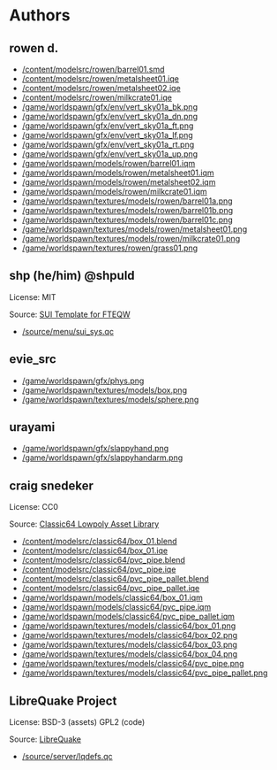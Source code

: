 # Authors

## rowen d.

- [/content/modelsrc/rowen/barrel01.smd](./content/modelsrc/rowen/barrel01.smd)
- [/content/modelsrc/rowen/metalsheet01.iqe](./content/modelsrc/rowen/metalsheet01.iqe)
- [/content/modelsrc/rowen/metalsheet02.iqe](./content/modelsrc/rowen/metalsheet02.iqe)
- [/content/modelsrc/rowen/milkcrate01.iqe](./content/modelsrc/rowen/milkcrate01.iqe)
- [/game/worldspawn/gfx/env/vert_sky01a_bk.png](./game/worldspawn/gfx/env/vert_sky01a_bk.png)
- [/game/worldspawn/gfx/env/vert_sky01a_dn.png](./game/worldspawn/gfx/env/vert_sky01a_dn.png)
- [/game/worldspawn/gfx/env/vert_sky01a_ft.png](./game/worldspawn/gfx/env/vert_sky01a_ft.png)
- [/game/worldspawn/gfx/env/vert_sky01a_lf.png](./game/worldspawn/gfx/env/vert_sky01a_lf.png)
- [/game/worldspawn/gfx/env/vert_sky01a_rt.png](./game/worldspawn/gfx/env/vert_sky01a_rt.png)
- [/game/worldspawn/gfx/env/vert_sky01a_up.png](./game/worldspawn/gfx/env/vert_sky01a_up.png)
- [/game/worldspawn/models/rowen/barrel01.iqm](./game/worldspawn/models/rowen/barrel01.iqm)
- [/game/worldspawn/models/rowen/metalsheet01.iqm](./game/worldspawn/models/rowen/metalsheet01.iqm)
- [/game/worldspawn/models/rowen/metalsheet02.iqm](./game/worldspawn/models/rowen/metalsheet02.iqm)
- [/game/worldspawn/models/rowen/milkcrate01.iqm](./game/worldspawn/models/rowen/milkcrate01.iqm)
- [/game/worldspawn/textures/models/rowen/barrel01a.png](./game/worldspawn/textures/models/rowen/barrel01a.png)
- [/game/worldspawn/textures/models/rowen/barrel01b.png](./game/worldspawn/textures/models/rowen/barrel01b.png)
- [/game/worldspawn/textures/models/rowen/barrel01c.png](./game/worldspawn/textures/models/rowen/barrel01c.png)
- [/game/worldspawn/textures/models/rowen/metalsheet01.png](./game/worldspawn/textures/models/rowen/metalsheet01.png)
- [/game/worldspawn/textures/models/rowen/milkcrate01.png](./game/worldspawn/textures/models/rowen/milkcrate01.png)
- [/game/worldspawn/textures/rowen/grass01.png](./game/worldspawn/textures/rowen/grass01.png)

## shp (he/him) @shpuld

License: MIT

Source: [SUI Template for FTEQW](https://github.com/shpuld/sui-qc/)

- [/source/menu/sui_sys.qc](./source/menu/sui_sys.qc)

## evie_src

- [/game/worldspawn/gfx/phys.png](./game/worldspawn/gfx/phys.png)
- [/game/worldspawn/textures/models/box.png](./game/worldspawn/textures/models/box.png)
- [/game/worldspawn/textures/models/sphere.png](./game/worldspawn/textures/models/sphere.png)

## urayami

- [/game/worldspawn/gfx/slappyhand.png](./game/worldspawn/gfx/slappyhand.png)
- [/game/worldspawn/gfx/slappyhandarm.png](./game/worldspawn/gfx/slappyhandarm.png)

## craig snedeker

License: CC0

Source: [Classic64 Lowpoly Asset Library](https://craigsnedeker.itch.io/classic64-asset-library)

- [/content/modelsrc/classic64/box_01.blend](./content/modelsrc/classic64/box_01.blend)
- [/content/modelsrc/classic64/box_01.iqe](./content/modelsrc/classic64/box_01.iqe)
- [/content/modelsrc/classic64/pvc_pipe.blend](./content/modelsrc/classic64/pvc_pipe.blend)
- [/content/modelsrc/classic64/pvc_pipe.iqe](./content/modelsrc/classic64/pvc_pipe.iqe)
- [/content/modelsrc/classic64/pvc_pipe_pallet.blend](./content/modelsrc/classic64/pvc_pipe_pallet.blend)
- [/content/modelsrc/classic64/pvc_pipe_pallet.iqe](./content/modelsrc/classic64/pvc_pipe_pallet.iqe)
- [/game/worldspawn/models/classic64/box_01.iqm](./game/worldspawn/models/classic64/box_01.iqm)
- [/game/worldspawn/models/classic64/pvc_pipe.iqm](./game/worldspawn/models/classic64/pvc_pipe.iqm)
- [/game/worldspawn/models/classic64/pvc_pipe_pallet.iqm](./game/worldspawn/models/classic64/pvc_pipe_pallet.iqm)
- [/game/worldspawn/textures/models/classic64/box_01.png](./game/worldspawn/textures/models/classic64/box_01.png)
- [/game/worldspawn/textures/models/classic64/box_02.png](./game/worldspawn/textures/models/classic64/box_02.png)
- [/game/worldspawn/textures/models/classic64/box_03.png](./game/worldspawn/textures/models/classic64/box_03.png)
- [/game/worldspawn/textures/models/classic64/box_04.png](./game/worldspawn/textures/models/classic64/box_04.png)
- [/game/worldspawn/textures/models/classic64/pvc_pipe.png](./game/worldspawn/textures/models/classic64/pvc_pipe.png)
- [/game/worldspawn/textures/models/classic64/pvc_pipe_pallet.png](./game/worldspawn/textures/models/classic64/pvc_pipe_pallet.png)

## LibreQuake Project

License: BSD-3 (assets) GPL2 (code)

Source: [LibreQuake](https://github.com/lavenderdotpet/LibreQuake)

- [/source/server/lqdefs.qc](./source/server/lqdefs.qc)
